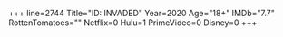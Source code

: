 +++
line=2744
Title="ID: INVADED"
Year=2020
Age="18+"
IMDb="7.7"
RottenTomatoes=""
Netflix=0
Hulu=1
PrimeVideo=0
Disney=0
+++

